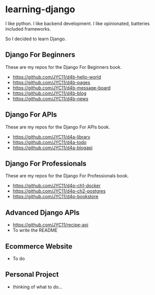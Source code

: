 # learning-django

I like python. I like backend development. I like opinionated, batteries included frameworks.

So I decided to learn Django.

## Django For Beginners
These are my repos for the Django For Beginners book.
* https://github.com/JYC11/d4b-hello-world
* https://github.com/JYC11/d4b-pages
* https://github.com/JYC11/d4b-message-board
* https://github.com/JYC11/d4b-blog
* https://github.com/JYC11/d4b-news

## Django For APIs
These are my repos for the Django For APIs book.
* https://github.com/JYC11/d4a-library
* https://github.com/JYC11/d4a-todo
* https://github.com/JYC11/d4a-blogapi

## Django For Professionals
These are my repos for the Django For Professionals book.
* https://github.com/JYC11/d4p-ch1-docker
* https://github.com/JYC11/d4p-ch2-postgres
* https://github.com/JYC11/d4p-bookstore

## Advanced Django APIs
* https://github.com/JYC11/recipe-api
* To write the README

## Ecommerce Website
* To do

## Personal Project
* thinking of what to do...

